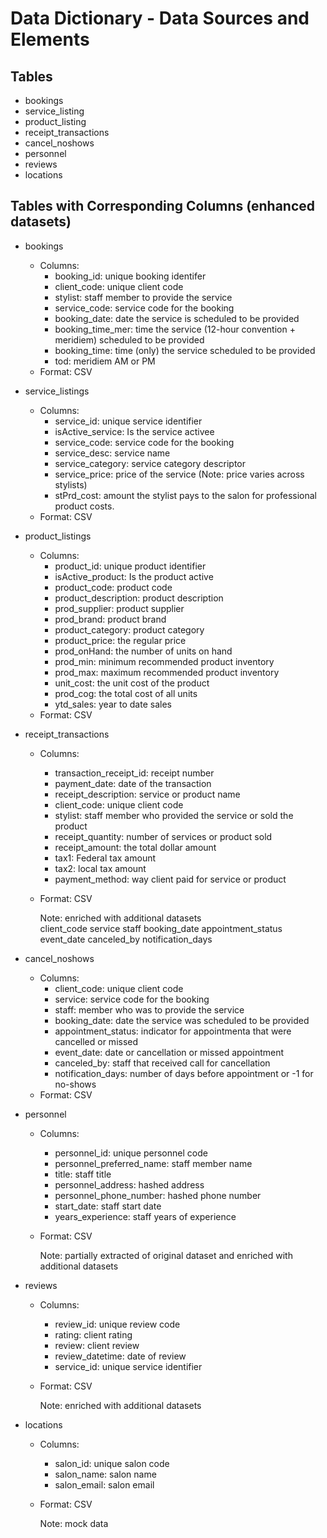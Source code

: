 # Data Dictionary - Data Sources and Elements

## Tables
- bookings
- service_listing
- product_listing
- receipt_transactions
- cancel_noshows
- personnel
- reviews
- locations

## Tables with Corresponding Columns (enhanced datasets)
* bookings 
  - Columns:
     - booking_id: unique booking identifer
     - client_code:	unique client code
     - stylist: staff member to provide the service
     - service_code: service code for the booking
     - booking_date: date the service is scheduled to be provided
     - booking_time_mer: time the service (12-hour convention + meridiem) scheduled to be provided
     - booking_time: time (only) the service scheduled to be provided
     - tod: meridiem AM or PM 
  - Format: CSV  

* service_listings
  - Columns:
     - service_id: unique service identifier	
     - isActive_service: Is the service activee	
     - service_code: service code for the booking	
     - service_desc: service name
     - service_category: service category descriptor	
     - service_price: price of the service (Note: price varies across stylists)
     - stPrd_cost: amount the stylist pays to the salon for professional product costs.
  - Format: CSV   

* product_listings
  - Columns:
     - product_id: unique product identifier	
     - isActive_product: Is the product active	
     - product_code: product code 
     - product_description: product description
     - prod_supplier: product supplier
     - prod_brand: product brand	
     - product_category: product category
     - product_price: the regular price
     - prod_onHand: the number of units on hand
     - prod_min: minimum recommended product inventory	
     - prod_max: maximum recommended product inventory	
     - unit_cost: the unit cost of the product
     - prod_cog: the total cost of all units
     - ytd_sales: year to date sales
   - Format: CSV   

* receipt_transactions
  - Columns:
     - transaction_receipt_id: receipt number
     - payment_date: date of the transaction
     - receipt_description: service or product name
     - client_code: unique client code
     - stylist: staff member who provided the service or sold the product
     - receipt_quantity: number of services or product sold
     - receipt_amount: the total dollar amount
     - tax1: Federal tax amount
     - tax2: local tax amount
     - payment_method: way client paid for service or product
  - Format: CSV   

     Note: enriched with additional datasets  
client_code	service	staff	booking_date	appointment_status	event_date	canceled_by	notification_days
* cancel_noshows
  - Columns:    
     - client_code: unique client code
     - service: service code for the booking
     - staff: member who was to provide the service
     - booking_date: date the service was scheduled to be provided
     - appointment_status: indicator for appointmenta that were cancelled or missed
     - event_date: date or cancellation or missed appointment
     - canceled_by: staff that received call for cancellation
     - notification_days: number of days before appointment or -1 for no-shows
  - Format: CSV   

* personnel
  - Columns:
     - personnel_id: unique personnel code	
     - personnel_preferred_name: staff member name
     - title: staff title
     - personnel_address: hashed address
     - personnel_phone_number: hashed phone number
     - start_date: staff start date	
     - years_experience: staff years of experience
  - Format: CSV

      Note: partially extracted of original dataset and enriched with additional datasets  
      
* reviews
  - Columns:
     - review_id: unique review code
     - rating: client rating
     - review: client review
     - review_datetime: date of review
     - service_id: unique service identifier
  - Format: CSV

      Note: enriched with additional datasets 

* locations
  - Columns:
     - salon_id: unique salon code
     - salon_name: salon name
     - salon_email: salon email
  - Format: CSV   

      Note: mock data     
